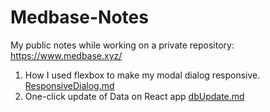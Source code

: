 # Medbase-Notes
My public notes while working on a private repository: https://www.medbase.xyz/

1. How I used flexbox to make my modal dialog responsive. [ResponsiveDialog.md](ResponsiveDialog.md)
2. One-click update of Data on React app [dbUpdate.md](dbUpdate.md)
